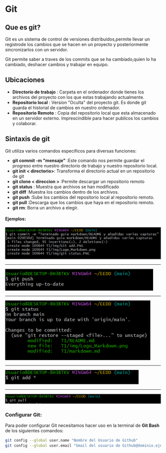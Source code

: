# Git
## Que es git?


Git es un sistema de control de versiones distribuidos,permite llevar un registrode los cambios que se hacen en un proyecto y posteriormente sincronizarlos con un servidor. 

Git permite saber a traves de los commits que se ha cambiado,quien lo ha cambiado, deshacer cambios y trabajar en equipo.
## Ubicaciones

- **Directorio de trabajo** : Carpeta en el ordenador donde tienes los archivos del proyecto con los que estas trabajando actualmente.
- **Repositorio local** : Version "Oculta" del proyecto git. Es donde git guarda el historial de cambios en nuestro ordenador.
- **Repositorio Remoto** : Copia del repositorio local que esta almacenado en un servidor externo. Imprescindible para hacer publicos los cambios y colaborar.


## Sintaxis de git

Git utiliza varios comandos especificos para diversas funciones:

- **git commit -m "mensaje"** :Este comando nos permite guardar el progreso entre nuestro directorio de trabajo y nuestro repositorio local.
- **git init < directorio>**: Transforma el directorio actual en un repositorio de git
- **git clone < direccion >** :Permite descargar un repositorio remoto
- **git status** : Muestra que archivos  se han modificado 
- **git diff** :Muestra los cambios dentro de los archivos.
- **git push** :Sube los cambios del repositorio local al repositorio remoto.
- **git pull** :Descarga que los cambios que haya en el repositorio remoto.
- **git rm**: Borra un archivo a elegir.



#### Ejemplos:

![git-commit](/T1/img/git%20commit.PNG)


---


![git-push](/T1/img/git%20push.PNG)

---

![git-status](/T1/img/git%20status.PNG)

----

![git-add](/T1/img/Git%20add.PNG)

---

![git-pull](/T1/img/pull.PNG)

### Configurar Git:

Para poder configurar Git necesitamos hacer uso en la terminal de **Git Bash** de los siguientes comandos:

```bash
git config --global user.name "Nombre del Usuario de Github"
git config --global user.email "Gmail del usuario de Github@dominio.ejemplo.com"
```
